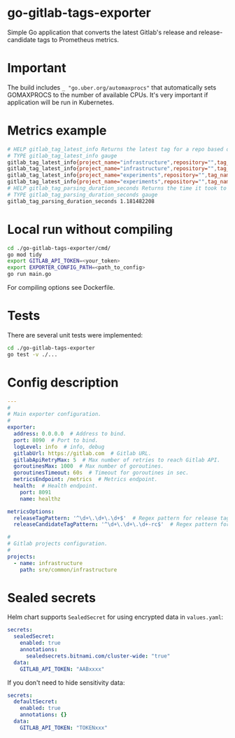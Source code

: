 # go-gitlab-tags-exporter
Simple Go application that converts the latest Gitlab's release and release-candidate tags to Prometheus metrics.

# Important
The build includes `_ "go.uber.org/automaxprocs"` that automatically sets GOMAXPROCS to the number of available CPUs.
It's very important if application will be run in Kubernetes.

# Metrics example
```bash
# HELP gitlab_tag_latest_info Returns the latest tag for a repo based on tag type
# TYPE gitlab_tag_latest_info gauge
gitlab_tag_latest_info{project_name="infrastructure",repository="",tag_name="1.75.0",tag_type="latest_release"} 1
gitlab_tag_latest_info{project_name="infrastructure",repository="",tag_name="1.76.0-rc",tag_type="latest_release_candidate"} 1
gitlab_tag_latest_info{project_name="experiments",repository="",tag_name="1.28.0-rc",tag_type="latest_release_candidate"} 1
gitlab_tag_latest_info{project_name="experiments",repository="",tag_name="1.29.0",tag_type="latest_release"} 1
# HELP gitlab_tag_parsing_duration_seconds Returns the time it took to parse all tags
# TYPE gitlab_tag_parsing_duration_seconds gauge
gitlab_tag_parsing_duration_seconds 1.181482208
````

# Local run without compiling
```bash
cd ./go-gitlab-tags-exporter/cmd/
go mod tidy
export GITLAB_API_TOKEN=<your_token>
export EXPORTER_CONFIG_PATH=<path_to_config>
go run main.go
```
For compiling options see Dockerfile.

# Tests
There are several unit tests were implemented:
```bash
cd ./go-gitlab-tags-exporter
go test -v ./...
```
# Config description
```yaml
---
#
# Main exporter configuration.
#
exporter:
  address: 0.0.0.0  # Address to bind.
  port: 8090  # Port to bind.
  logLevel: info  # info, debug
  gitlabUrl: https://gitlab.com  # Gitlab URL.
  gitlabApiRetryMax: 5  # Max number of retries to reach Gitlab API.
  goroutinesMax: 1000  # Max number of goroutines.
  goroutinesTimeout: 60s  # Timeout for goroutines in sec.
  metricsEndpoint: /metrics  # Metrics endpoint.
  health:  # Health endpoint.
    port: 8091
    name: healthz

metricsOptions:
  releaseTagPattern: '^\d+\.\d+\.\d+$'  # Regex pattern for release tags.
  releaseCandidateTagPattern: '^\d+\.\d+\.\d+-rc$'  # Regex pattern for release candidate tags.

#
# Gitlab projects configuration.
#
projects:
  - name: infrastructure
    path: sre/common/infrastructure
```

# Sealed secrets

Helm chart supports `SealedSecret` for using encrypted data in `values.yaml`:
```yaml
secrets:
  sealedSecret:
    enabled: true
    annotations:
      sealedsecrets.bitnami.com/cluster-wide: "true"
  data:
    GITLAB_API_TOKEN: "AABxxxx"
```
If you don't need to hide sensitivity data:
```yaml
secrets:
  defaultSecret:
    enabled: true
    annotations: {}
  data:
    GITLAB_API_TOKEN: "TOKENxxx"
```
